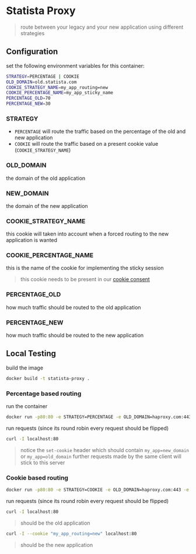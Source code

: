 # Statista Proxy

> route between your legacy and your new application using different strategies

## Configuration

set the following environment variables for this container:
    
```bash
STRATEGY=PERCENTAGE | COOKIE
OLD_DOMAIN=old.statista.com
COOKIE_STRATEGY_NAME=my_app_routing=new
COOKIE_PERCENTAGE_NAME=my_app_sticky_name
PERCENTAGE_OLD=70
PERCENTAGE_NEW=30 
```

### STRATEGY

- `PERCENTAGE` will route the traffic based on the percentage of the old and new application
- `COOKIE` will route the traffic based on a present cookie value (`COOKIE_STRATEGY_NAME`)

### OLD_DOMAIN
the domain of the old application

### NEW_DOMAIN
the domain of the new application

### COOKIE_STRATEGY_NAME
this cookie will taken into account when a forced routing to the new application is wanted

### COOKIE_PERCENTAGE_NAME
this is the name of the cookie for implementing the sticky session

> this cookie needs to be present in our [cookie consent](https://forms.office.com/pages/responsepage.aspx?id=OfiFB67f4U-gaID-j8YfK0gVGkEOyf1NiUPPYqdVPa5UNFFUUVNPSEZNMDVSOExKNDE0NksxQURSMi4u&route=shorturl) 

### PERCENTAGE_OLD
how much traffic should be routed to the old application

### PERCENTAGE_NEW
how much traffic should be routed to the new application


## Local Testing

build the image

```bash
docker build -t statista-proxy .
```

### Percentage based routing
run the container

```bash
docker run -p80:80 -e STRATEGY=PERCENTAGE -e OLD_DOMAIN=haproxy.com:443 -e NEW_DOMAIN=apache.org:443 -e PERCENTAGE_NEW=50 -e PERCENTAGE_OLD=50 -e COOKIE_PERCENTAGE_NAME=my_app statista_proxy
```

run requests (since its round robin every request should be flipped)

```bash
curl -I localhost:80
```

> notice the `set-cookie` header which should contain `my_app=new_domain` or `my_app=old_domain`
further requests made by the same client will stick to this server

### Cookie based routing

```bash
docker run -p80:80 -e STRATEGY=COOKIE -e OLD_DOMAIN=haproxy.com:443 -e NEW_DOMAIN=apache.org:443 -e COOKIE_STRATEGY_NAME="my_app_routing=new" statista_proxy
```

run requests (since its round robin every request should be flipped)

```bash
curl -I localhost:80
```
> should be the old application


```bash
curl -I --cookie "my_app_routing=new" localhost:80
```
> should be the new application
